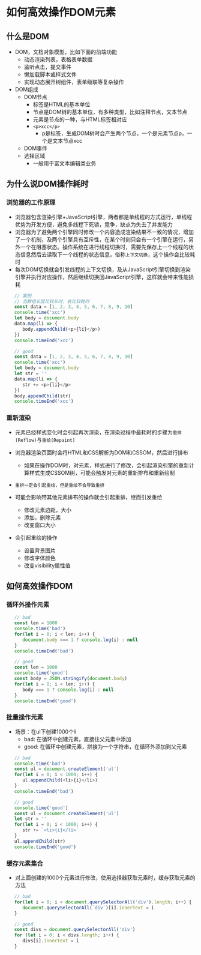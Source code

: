 # 如何高效操作DOM元素

## 什么是DOM

- DOM，文档对象模型，比如下面的前端功能
  - 动态渲染列表，表格表单数据
  - 监听点击，提交事件
  - 懒加载脚本或样式文件
  - 实现动态展开树组件，表单级联等复杂操作
- DOM组成
  - DOM节点
    - 标签是HTML的基本单位
    - 节点是DOM树的基本单位，有多种类型，比如注释节点，文本节点
    - 元素是节点的一种，与HTML标签相对应
    - `<p>xcc</p>`
      - p是标签，生成DOM树时会产生两个节点，一个是元素节点p，一个是文本节点xcc
  - DOM事件
  - 选择区域
    - 一般用于富文本编辑类业务

## 为什么说DOM操作耗时

### 浏览器的工作原理

- 浏览器包含渲染引擎+JavaScript引擎，两者都是单线程的方式运行，单线程优势为开发方便，避免多线程下死锁，竞争，缺点为失去了并发能力
- 浏览器为了避免两个引擎同时修改一个内容造成渲染结果不一致的情况，增加了一个机制，及两个引擎具有互斥性，在某个时刻只会有一个引擎在运行，另外一个在阻塞状态。操作系统在进行线程切换时，需要先保存上一个线程的状态信息然后去读取下一个线程的状态信息，俗称`上下文切换`，这个操作会比较耗时
- 每次DOM切换就会引发线程的上下文切换，及从JavaScript引擎切换到渲染引擎并执行对应操作，然后继续切换回JavaScript引擎，这样就会带来性能损耗

```javascript
   // 案例
   // 当数组长度比较长时，会比较耗时
   const data = [1, 2, 3, 4, 5, 6, 7, 8, 9, 10]
   console.time('xcc')
   let body = document.body
   data.map(li => {
      body.appendChild(<p>{li}</p>)
   })
   console.timeEnd('xcc')

   // good
   const data = [1, 2, 3, 4, 5, 6, 7, 8, 9, 10]
   console.time('xcc')
   let body = document.body
   let str = ''
   data.map(li => {
      str += <p>{li}</p>
   })
   body.appendChild(str)
   console.timeEnd('xcc')
```

### 重新渲染

- 元素已经样式变化时会引起再次渲染，在渲染过程中最耗时的步骤为`重排(Reflow)`与`重绘(Repaint)`
- 浏览器渲染页面时会将HTML和CSS解析为DOM和CSSOM，然后进行排布
  - 如果在操作DOM时，对元素，样式进行了修改，会引起渲染引擎的重新计算样式生成CSSOM树，可能会触发对元素的重新排布和重新绘制
- `重排一定会引起重绘，但是重绘不会导致重排`

- 可能会影响带其他元素排布的操作就会引起重排，继而引发重绘
  - 修改元素边距，大小
  - 添加，删除元素
  - 改变窗口大小
- 会引起重绘的操作
  - 设置背景图片
  - 修改字体颜色
  - 改变visibility属性值

## 如何高效操作DOM

### 循环外操作元素

```javascript
   // bad
   const len = 1000
   console.time('bad')
   for(let i = 0; i < len; i++) {
      document.body === 1 ? console.log(i) : null
   }
   console.timeEnd('bad')

   // good
   const len = 1000
   console.time('good')
   const body = JSON.stringify(document.body)
   for(let i = 0; i < len; i++) {
      body === 1 ? console.log(i) : null
   }
   console.timeEnd('good')
```

### 批量操作元素

- 场景：在ul下创建1000个li
  - bad: 在循环中创建元素，直接往父元素中添加
  - good: 在循环中创建元素，拼接为一个字符串，在循环外添加到父元素

```javascript
   // bad
   console.time('bad')
   const ul = document.createElement('ul')
   for(let i = 0; i < 1000; i++) {
      ul.appendChild(<li>{i}</li>)
   }
   console.timeEnd('bad')

   // good
   console.time('good')
   const ul = document.createElement('ul')
   let str = ''
   for(let i = 0; i < 1000; i++) {
      str += `<li>{i}</li>`
   }
   ul.appendChild(str)
   console.timeEnd('good')
```

### 缓存元素集合

- 对上面创建的1000个元素进行修改，使用选择器获取元素时，缓存获取元素的方法

```javascript
   // bad
   for(let i = 0; i < document.querySelectorAll('div').length; i++) {
      document.querySelectorAll(`div`)[i].innerText = i
   }

   // good
   const divs = document.querySelectorAll('div')
   for (let i = 0; i < divs.length; i++) {
      divs[i].innerText = i
   }
```
